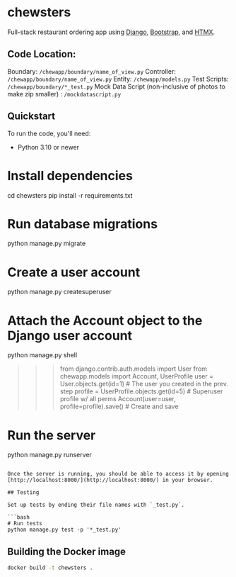 # chewsters

Full-stack restaurant ordering app using
[Django](https://www.djangoproject.com/),
[Bootstrap](https://getbootstrap.com/docs/5.1/getting-started/introduction/),
and [HTMX](https://htmx.org/docs).

## Code Location:

Boundary: `/chewapp/boundary/name_of_view.py`
Controller: `/chewapp/boundary/name_of_view.py`
Entity: `/chewapp/models.py`
Test Scripts: `/chewapp/boundary/*_test.py`
Mock Data Script (non-inclusive of photos to make zip smaller) : `/mockdatascript.py`

## Quickstart

To run the code, you'll need:

- Python 3.10 or newer

# Install dependencies

cd chewsters
pip install -r requirements.txt

# Run database migrations

python manage.py migrate

# Create a user account

python manage.py createsuperuser

# Attach the Account object to the Django user account

python manage.py shell

> > > from django.contrib.auth.models import User
> > > from chewapp.models import Account, UserProfile
> > > user = User.objects.get(id=1) # The user you created in the prev. step
> > > profile = UserProfile.objects.get(id=5) # Superuser profile w/ all perms
> > > Account(user=user, profile=profile).save() # Create and save

# Run the server

python manage.py runserver

````

Once the server is running, you should be able to access it by opening
[http://localhost:8000/](http://localhost:8000/) in your browser.

## Testing

Set up tests by ending their file names with `_test.py`.

```bash
# Run tests
python manage.py test -p '*_test.py'
````

## Building the Docker image

```bash
docker build -t chewsters .
```
